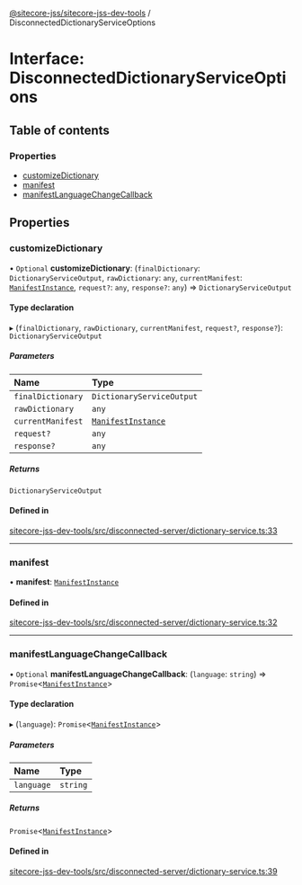 [@sitecore-jss/sitecore-jss-dev-tools](../README.md) / DisconnectedDictionaryServiceOptions

# Interface: DisconnectedDictionaryServiceOptions

## Table of contents

### Properties

- [customizeDictionary](DisconnectedDictionaryServiceOptions.md#customizedictionary)
- [manifest](DisconnectedDictionaryServiceOptions.md#manifest)
- [manifestLanguageChangeCallback](DisconnectedDictionaryServiceOptions.md#manifestlanguagechangecallback)

## Properties

### customizeDictionary

• `Optional` **customizeDictionary**: (`finalDictionary`: `DictionaryServiceOutput`, `rawDictionary`: `any`, `currentManifest`: [`ManifestInstance`](ManifestInstance.md), `request?`: `any`, `response?`: `any`) => `DictionaryServiceOutput`

#### Type declaration

▸ (`finalDictionary`, `rawDictionary`, `currentManifest`, `request?`, `response?`): `DictionaryServiceOutput`

##### Parameters

| Name | Type |
| :------ | :------ |
| `finalDictionary` | `DictionaryServiceOutput` |
| `rawDictionary` | `any` |
| `currentManifest` | [`ManifestInstance`](ManifestInstance.md) |
| `request?` | `any` |
| `response?` | `any` |

##### Returns

`DictionaryServiceOutput`

#### Defined in

[sitecore-jss-dev-tools/src/disconnected-server/dictionary-service.ts:33](https://github.com/Sitecore/jss/blob/1b68e94e9/packages/sitecore-jss-dev-tools/src/disconnected-server/dictionary-service.ts#L33)

___

### manifest

• **manifest**: [`ManifestInstance`](ManifestInstance.md)

#### Defined in

[sitecore-jss-dev-tools/src/disconnected-server/dictionary-service.ts:32](https://github.com/Sitecore/jss/blob/1b68e94e9/packages/sitecore-jss-dev-tools/src/disconnected-server/dictionary-service.ts#L32)

___

### manifestLanguageChangeCallback

• `Optional` **manifestLanguageChangeCallback**: (`language`: `string`) => `Promise`\<[`ManifestInstance`](ManifestInstance.md)\>

#### Type declaration

▸ (`language`): `Promise`\<[`ManifestInstance`](ManifestInstance.md)\>

##### Parameters

| Name | Type |
| :------ | :------ |
| `language` | `string` |

##### Returns

`Promise`\<[`ManifestInstance`](ManifestInstance.md)\>

#### Defined in

[sitecore-jss-dev-tools/src/disconnected-server/dictionary-service.ts:39](https://github.com/Sitecore/jss/blob/1b68e94e9/packages/sitecore-jss-dev-tools/src/disconnected-server/dictionary-service.ts#L39)
